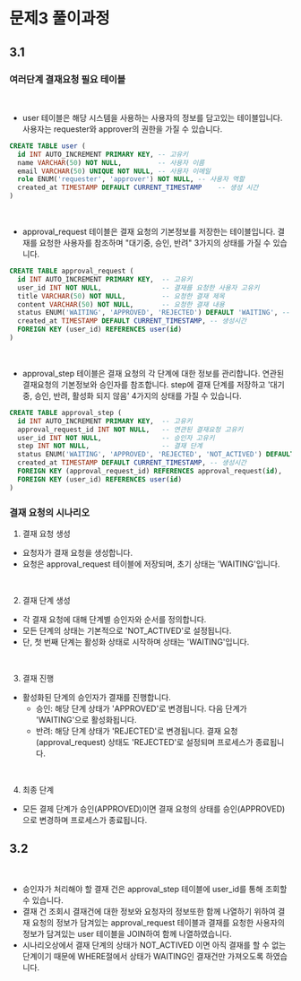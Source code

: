 # 문제3 풀이과정

## 3.1

### 여러단계 결재요청 필요 테이블

<br>

- user 테이블은 해당 시스템을 사용하는 사용자의 정보를 담고있는 테이블입니다.
  사용자는 requester와 approver의 권한을 가질 수 있습니다.

```sql
CREATE TABLE user (
  id INT AUTO_INCREMENT PRIMARY KEY, -- 고유키
  name VARCHAR(50) NOT NULL,         -- 사용자 이름
  email VARCHAR(50) UNIQUE NOT NULL, -- 사용자 이메일
  role ENUM('requester', 'approver') NOT NULL, -- 사용자 역할
  created_at TIMESTAMP DEFAULT CURRENT_TIMESTAMP    -- 생성 시간
)
```

<br>

- approval_request 테이블은 결재 요청의 기본정보를 저장한는 테이블입니다.
  결재를 요청한 사용자를 참조하며 "대기중, 승인, 반려" 3가지의 상태를 가질 수 있습니다.

```sql
CREATE TABLE approval_request (
  id INT AUTO_INCREMENT PRIMARY KEY,  -- 고유키
  user_id INT NOT NULL,               -- 결재를 요청한 사용자 고유키
  title VARCHAR(50) NOT NULL,         -- 요청한 결재 제목
  content VARCHAR(50) NOT NULL,       -- 요청한 결재 내용
  status ENUM('WAITING', 'APPROVED', 'REJECTED') DEFAULT 'WAITING', -- 요청 상태
  created_at TIMESTAMP DEFAULT CURRENT_TIMESTAMP, -- 생성시간
  FOREIGN KEY (user_id) REFERENCES user(id)
)
```

<br>

- approval_step 테이블은 결재 요청의 각 단계에 대한 정보를 관리합니다.
  연관된 결재요청의 기본정보와 승인자를 참조합니다. step에 결재 단계를 저장하고 '대기중, 승인, 반려, 활성화 되지 않음' 4가지의 상태를 가질 수 있습니다.

```sql
CREATE TABLE approval_step (
  id INT AUTO_INCREMENT PRIMARY KEY,  -- 고유키
  approval_request_id INT NOT NULL,   -- 연관된 결재요청 고유키
  user_id INT NOT NULL,               -- 승인자 고유키
  step INT NOT NULL,                  -- 결재 단계
  status ENUM('WAITING', 'APPROVED', 'REJECTED', 'NOT_ACTIVED') DEFAULT 'NOT_ACTIVED',  -- 결재 상태
  created_at TIMESTAMP DEFAULT CURRENT_TIMESTAMP, -- 생성시간
  FOREIGN KEY (approval_request_id) REFERENCES approval_request(id),
  FOREIGN KEY (user_id) REFERENCES user(id)
)
```

### 결재 요청의 시나리오

1. 결재 요청 생성

  - 요청자가 결재 요청을 생성합니다.
  - 요청은 approval_request 테이블에 저장되며, 초기 상태는 'WAITING'입니다.

<br>

2. 결재 단계 생성

  - 각 결재 요청에 대해 단계별 승인자와 순서를 정의합니다.
  - 모든 단계의 상태는 기본적으로 'NOT_ACTIVED'로 설정됩니다.
  - 단, 첫 번째 단계는 활성화 상태로 시작하며 상태는 'WAITING'입니다.

<br>

3. 결재 진행

  - 활성화된 단계의 승인자가 결재를 진행합니다.
    - 승인: 해당 단계 상태가 'APPROVED'로 변경됩니다. 다음 단계가 'WAITING'으로 활성화됩니다.
    - 반려: 해당 단계 상태가 'REJECTED'로 변경됩니다. 결재 요청(approval_request) 상태도 'REJECTED'로 설정되며 프로세스가 종료됩니다.

<br>

4. 최종 단계

  - 모든 결제 단계가 승인(APPROVED)이면 결재 요청의 상태를 승인(APPROVED)으로 변경하며 프로세스가 종료됩니다.

## 3.2

<br>

- 승인자가 처리해야 할 결재 건은 approval_step 테이블에 user_id를 통해 조회할 수 있습니다.
- 결재 건 조회시 결재건에 대한 정보와 요청자의 정보또한 함께 나열하기 위하여 결재 요청의 정보가 담겨있는 approval_request 테이블과 결재를 요청한 사용자의 정보가 담겨있는 user 테이블을 JOIN하여 함께 나열하였습니다. 
- 시나리오상에서 결재 단계의 상태가 NOT_ACTIVED 이면 아직 결재를 할 수 없는 단계이기 때문에 WHERE절에서 상태가 WAITING인 결재건만 가져오도록 하였습니다.